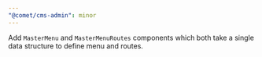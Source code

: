 ```yaml
---
"@comet/cms-admin": minor
---
```


Add `MasterMenu` and `MasterMenuRoutes` components which both take a single data structure to define menu and routes.
